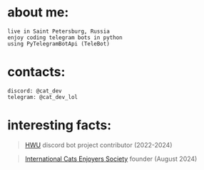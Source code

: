 # about me:
```
live in Saint Petersburg, Russia
enjoy coding telegram bots in python
using PyTelegramBotApi (TeleBot)
```
# contacts:
```
discord: @cat_dev
telegram: @cat_dev_lol
```
# interesting facts: 
> [HWU](https://highways2b2t.net) discord bot project contributor (2022-2024)

> [International Cats Enjoyers Society](https://discord.gg/f32UQYZ9x8) founder (August 2024)
